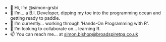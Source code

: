 - 👋 Hi, I’m @simon-grsbi
- 👀 I’m... a B.I. Developer, dipping my toe into the programming ocean and getting ready to paddle. 
- 🌱 I’m currently... working through 'Hands-On Programming with R'. 
- 💞️ I’m looking to collaborate on... learning R. 
- 📫 You can reach me... at simon.bishop@broadspiretpa.co.uk 

<!---
simon-grsbi/simon-grsbi is a ✨ special ✨ repository because its `README.md` (this file) appears on your GitHub profile.
You can click the Preview link to take a look at your changes.
--->

